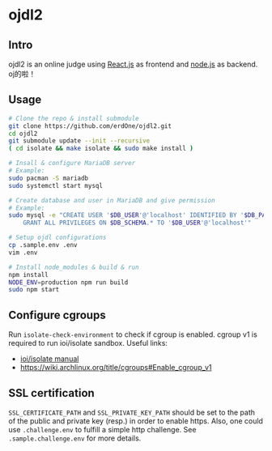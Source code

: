 # ojdl2
## Intro
ojdl2 is an online judge using [React.js](https://reactjs.org/) as frontend and [node.js](https://nodejs.dev/) as backend.
oj的啦！

## Usage

```bash
# Clone the repo & install submodule
git clone https://github.com/erdOne/ojdl2.git
cd ojdl2
git submodule update --init --recursive
( cd isolate && make isolate && sudo make install )

# Insall & configure MariaDB server
# Example:
sudo pacman -S mariadb
sudo systemctl start mysql

# Create database and user in MariaDB and give permission
# Example:
sudo mysql -e "CREATE USER '$DB_USER'@'localhost' IDENTIFIED BY '$DB_PASSWORD'; \
    GRANT ALL PRIVILEGES ON $DB_SCHEMA.* TO '$DB_USER'@'localhost'"

# Setup ojdl configurations
cp .sample.env .env
vim .env

# Install node_modules & build & run
npm install
NODE_ENV=production npm run build
sudo npm start
```


## Configure cgroups
Run `isolate-check-environment` to check if cgroup is enabled. cgroup v1 is required to run ioi/isolate sandbox. Useful links:
- [ioi/isolate manual](http://www.ucw.cz/moe/isolate.1.html#_installation)
- https://wiki.archlinux.org/title/cgroups#Enable_cgroup_v1

## SSL certification
`SSL_CERTIFICATE_PATH` and `SSL_PRIVATE_KEY_PATH` should be set to the path of the public and private key (resp.) in order to enable https.
Also, one could use `.challenge.env` to fulfill a simple http challenge. See `.sample.challenge.env` for more details.

